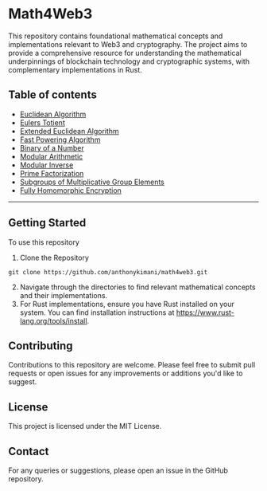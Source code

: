 # Math4Web3
This repository contains foundational mathematical concepts and implementations relevant to Web3 and cryptography. The project aims to provide a comprehensive resource for understanding the mathematical underpinnings of blockchain technology and cryptographic systems, with complementary implementations in Rust.

## Table of contents

- [Euclidean Algorithm](euclidean_algorithm_with_rust)
- [Eulers Totient](eulers_totient)
- [Extended Euclidean Algorithm](extended_euclidean_algorithm)
- [Fast Powering Algorithm](fast_powering_algorithm)
- [Binary of a Number](get_binary_of_number)
- [Modular Arithmetic](modular_arithmetic)
- [Modular Inverse](modular_inverse)
- [Prime Factorization](prime_factorization)
- [Subgroups of Multiplicative Group Elements](subgroups_of_mutliplicative_group_elements)
- [Fully Homomorphic Encryption](tfhe_rs)

---

## Getting Started
To use this repository
1. Clone the Repository
```shell
git clone https://github.com/anthonykimani/math4web3.git
```
2. Navigate through the directories to find relevant mathematical concepts and their implementations.
3. For Rust implementations, ensure you have Rust installed on your system. You can find installation instructions at https://www.rust-lang.org/tools/install.

## Contributing
Contributions to this repository are welcome. Please feel free to submit pull requests or open issues for any improvements or additions you'd like to suggest.

## License
This project is licensed under the MIT License.

## Contact
For any queries or suggestions, please open an issue in the GitHub repository.
